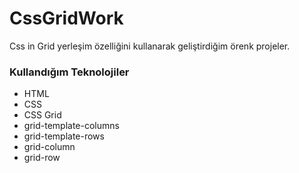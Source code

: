 # CssGridWork
Css in Grid yerleşim özelliğini kullanarak geliştirdiğim örenk projeler.

### Kullandığım Teknolojiler
* HTML
* CSS
* CSS Grid
* grid-template-columns
* grid-template-rows
* grid-column
* grid-row


